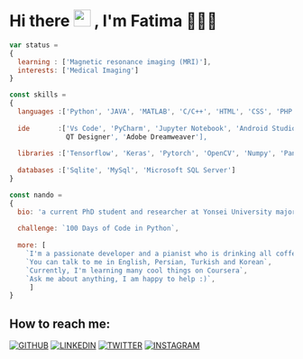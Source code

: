 # Hi there <img src="https://raw.githubusercontent.com/verma-anushka/verma-anushka/master/gifs/wave.gif" width="30px"> , I'm Fatima 🧚🏻‍♀️

```js
var status = 
{ 
  learning : ['Magnetic resonance imaging (MRI)'],
  interests: ['Medical Imaging']
}

const skills = 
{
  languages :['Python', 'JAVA', 'MATLAB', 'C/C++', 'HTML', 'CSS', 'PHP', 'LATEX'],
  
  ide       :['Vs Code', 'PyCharm', 'Jupyter Notebook', 'Android Studio', 'Intellij Idea', 'MATLAB, 
              QT Designer', 'Adobe Dreamweaver'],
  
  libraries :['Tensorflow', 'Keras', 'Pytorch', 'OpenCV', 'Numpy', 'Pandas', 'Sklearn', 'Seaborn', 'Matplotlib'],
  
  databases :['Sqlite', 'MySql', 'Microsoft SQL Server']
}

const nando = 
{
  bio: 'a current PhD student and researcher at Yonsei University majoring in Electronic & Electrical Engineering.',
  
  challenge: `100 Days of Code in Python`,
  
  more: [
    `I'm a passionate developer and a pianist who is drinking all coffee in Seoul, Korea`,
    `You can talk to me in English, Persian, Turkish and Korean`,
    `Currently, I'm learning many cool things on Coursera`,
    `Ask me about anything, I am happy to help :)`,
     ]
}
```

## How to reach me:

[![GITHUB](https://camo.githubusercontent.com/439d559885a8195d5a91a92f8a72e29767e011b9a15933e26f28a0b551c5706d/68747470733a2f2f696d672e69636f6e73382e636f6d2f627562626c65732f35302f3030303030302f6769746875622e706e67)](https://github.com/PatimaDA)
[![LINKEDIN](https://camo.githubusercontent.com/4710c8417adc9fc1e9fe4b44a7f6b2451d053cdfc0ac97550b67dc268973b14e/68747470733a2f2f696d672e69636f6e73382e636f6d2f627562626c65732f35302f3030303030302f6c696e6b6564696e2e706e67)](https://www.linkedin.com/in/patimada/)
[![TWITTER](https://camo.githubusercontent.com/df817070b3280ae1e89e90762888bdd9f26e078b73b4f25d6d4eb4c8d56a215b/68747470733a2f2f696d672e69636f6e73382e636f6d2f627562626c65732f35302f3030303030302f747769747465722e706e67)](https://twitter.com/Patima_DA) 
[![INSTAGRAM](https://camo.githubusercontent.com/006011b1867986aeca5e91558cb03943899ae9c38546b79ca803424c0a0f6ee4/68747470733a2f2f696d672e69636f6e73382e636f6d2f627562626c65732f35302f3030303030302f696e7374616772616d2e706e67)](https://www.instagram.com/fatimadhghn/)
